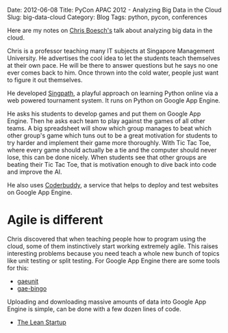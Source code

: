 Date: 2012-06-08
Title: PyCon APAC 2012 - Analyzing Big Data in the Cloud
Slug: big-data-cloud
Category: Blog
Tags: python, pycon, conferences

Here are my notes on [Chris Boesch's](https://plus.google.com/110893970871115341770/about)
talk about analyzing big data in the cloud.

Chris is a professor teaching many IT subjects at Singapore Management
University.  He advertises the cool idea to let the students teach themselves
at their own pace. He will be there to answer questions but he says no one ever
comes back to him. Once thrown into the cold water, people just want to figure
it out themselves.

He developed [Singpath](http://www.singpath.com/eli/index.html), a playful
approach on learning Python online via a web powered tournament system. It runs
on Python on Google App Engine.

He asks his students to develop games and put them on Google App Engine. Then
he asks each team to play against the games of all other teams. A big
spreadsheet will show which group manages to beat which other group's game
which tuns out to be a great motivation for students to try harder and
implement their game more thoroughly. With Tic Tac Toe, where every game should
actually be a tie and the computer should never lose, this can be done nicely.
When students see that other groups are beating their Tic Tac Toe, that is
motivation enough to dive back into code and improve the AI.

He also uses [Coderbuddy](https://www.coderbuddy.com/), a service that helps
to deploy and test websites on Google App Engine.

# Agile is different

Chris discovered that when teaching people how to program using the cloud,
some of them instinctively start working extremely agile. This raises
interesting problems because you need teach a whole new bunch of topics like
unit testing or split testing. For Google App Engine there are some tools for
this:

* [gaeunit](https://code.google.com/p/gaeunit/)
* [gae-bingo](https://github.com/kamens/gae_bingo)

Uploading and downloading massive amounts of data into Google App Engine is
simple, can be done with a few dozen lines of code.

* [The Lean Startup](http://www.amazon.com/The-Lean-Startup-Entrepreneurs-Continuous/dp/0307887898?tag=duckduckgo-d-20)
